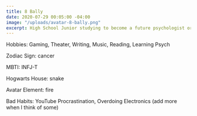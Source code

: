 ```yaml
---
title: 8 Bally
date: 2020-07-29 00:05:00 -04:00
image: "/uploads/avatar-8-bally.png"
excerpt: High School Junior studying to become a future psychologist or Playwright.
---
```


Hobbies: Gaming, Theater, Writing, Music, Reading, Learning Psych

Zodiac Sign: cancer

MBTI: INFJ-T

Hogwarts House: snake

Avatar Element: fire

Bad Habits: YouTube Procrastination, Overdoing Electronics (add more when I think of some)